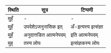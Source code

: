 | स्थिति | सूत्र | टिप्पणी |
| ----- | ------- | ------ |
| मुहँ॒ | - | - |
| मुहँ॒ | उपदेशेऽजनुनासिक इत् | अँ-इत्यस्य इत्संज्ञा |
| मुहँ॒ | अनुदात्तङित आत्मनेपदम् | इति आत्मनेपदम् |
| मुह् | तस्य लोपः | इत्संज्ञकस्य लोपः |
